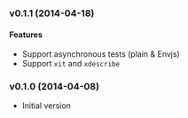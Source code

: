 
### v0.1.1 (2014-04-18)

#### Features

* Support asynchronous tests (plain & Envjs)
* Support `xit` and `xdescribe`

### v0.1.0 (2014-04-08)

* Initial version
